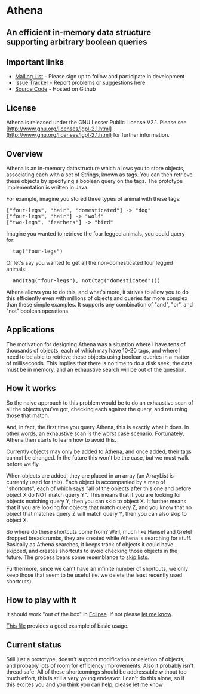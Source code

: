 Athena
======

An efficient in-memory data structure supporting arbitrary boolean queries
--------------------------------------------------------------------------

Important links
-----------------------
* [Mailing List](http://groups.google.com/group/athena-discuss) - Please sign up to follow and participate in development
* [Issue Tracker](http://code.google.com/p/athena-tag-store/issues/list) - Report problems or suggestions here
* [Source Code](http://github.com/sanity/Athena) - Hosted on Github

License
-------
Athena is released under the GNU Lesser Public License V2.1. Please see
[http://www.gnu.org/licenses/lgpl-2.1.html](http://www.gnu.org/licenses/lgpl-2.1.html) for further information.

Overview
--------
Athena is an in-memory datastructure which allows you to store objects, associating each
with a set of Strings, known as tags.  You can then retrieve these objects by
specifying a boolean query on the tags.  The prototype implementation is written
in Java.

For example, imagine you stored three types of animal with these tags:

<pre>
["four-legs", "hair", "domesticated"] -> "dog"
["four-legs", "hair"] -> "wolf"
["two-legs", "feathers"] -> "bird"
</pre>

Imagine you wanted to retrieve the four legged animals, you could query for:

<pre>
  tag("four-legs")
</pre>

Or let's say you wanted to get all the non-domesticated four legged animals:

<pre>
  and(tag("four-legs"), not(tag("domesticated")))
</pre>

Athena allows you to do this, and what's more, it strives to allow you
to do this efficiently even with millions of objects and queries far more
complex than these simple examples.  It supports any combination of
"and", "or", and "not" boolean operations.

Applications
------------
The motivation for designing Athena was a situation where I have tens of thousands 
of objects, each of which may have 10-20 tags, and where I need to be able to
retrieve these objects using boolean queries in a matter of milliseconds.  This
implies that there is no time to do a disk seek, the data must be in memory,
and an exhaustive search will be out of the question.

How it works
------------
So the naive approach to this problem would be to do an exhaustive scan of
all the objects you've got, checking each against the query, and returning
those that match.

And, in fact, the first time you query Athena, this is exactly what it does.
In other words, an exhaustive scan is the worst case scenario.  Fortunately,
Athena then starts to learn how to avoid this.

Currently objects may only be added to Athena, and once added, their tags
cannot be changed.  In the future this won't be the case, but we must
walk before we fly.

When objects are added, they are placed in an array (an ArrayList is currently
used for this).  Each object is accompanied by a map of "shortcuts", each of
which says "all of the objects after this one and before object X
do NOT match query Y".  This means that if you are looking for objects matching
query Y, then you can skip to object X.  It further means that if you are 
looking for objects that match query Z, and you know that no object that
matches query Z will match query Y, then you can also skip to object X.

So where do these shortcuts come from?  Well, much like Hansel and
Gretel dropped breadcrumbs, they are created while Athena is searching for 
stuff. Basically as Athena searches, it keeps track of objects it could have 
skipped, and creates shortcuts to avoid checking those objects in the future.
The process bears some resemblance to [skip lists](http://en.wikipedia.org/wiki/Skip_list).

Furthermore, since we can't have an infinite number of shortcuts, we only
keep those that seem to be useful (ie. we delete the least recently used 
shortcuts).

How to play with it
-------------------
It should work "out of the box" in [Eclipse](http://eclipse.org/).  If not
please [let me know](mailto:ian.clarke@gmail.com).

[This file](http://github.com/sanity/Athena/blob/master/src/athena/Test1.java)
provides a good example of basic usage.

Current status
--------------
Still just a prototype, doesn't support modification or deletion of objects,
and probably lots of room for efficiency improvements.  Also it probably
isn't thread safe.  All of these shortcomings should be addressable without
too much effort, this is still a very young endeavor.  I can't do this alone,
so if this excites you and you think you can help, please [let me know](mailto:ian.clarke@gmail.com)